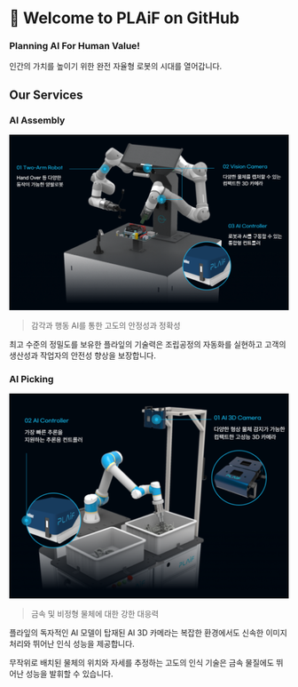# 👋 Welcome to PLAiF on GitHub
### Planning AI For Human Value!
인간의 가치를 높이기 위한 완전 자율형 로봇의 시대를 열어갑니다.

## Our Services
### AI Assembly
![twoarm](/assets/2arm.png)

> 감각과 행동 AI를 통한 고도의 안정성과 정확성

최고 수준의 정밀도를 보유한 플라잎의 기술력은 조립공정의 자동화를 실현하고 고객의 생산성과 작업자의 안전성 향상을 보장합니다.

### AI Picking
![picking](/assets/pic.png)
> 금속 및 비정형 물체에 대한 강한 대응력

플라잎의 독자적인 AI 모델이 탑재된 AI 3D 카메라는 복잡한 환경에서도 신속한 이미지 처리와 뛰어난 인식 성능을 제공합니다.

무작위로 배치된 물체의 위치와 자세를 추정하는 고도의 인식 기술은 금속 물질에도 뛰어난 성능을 발휘할 수 있습니다.

